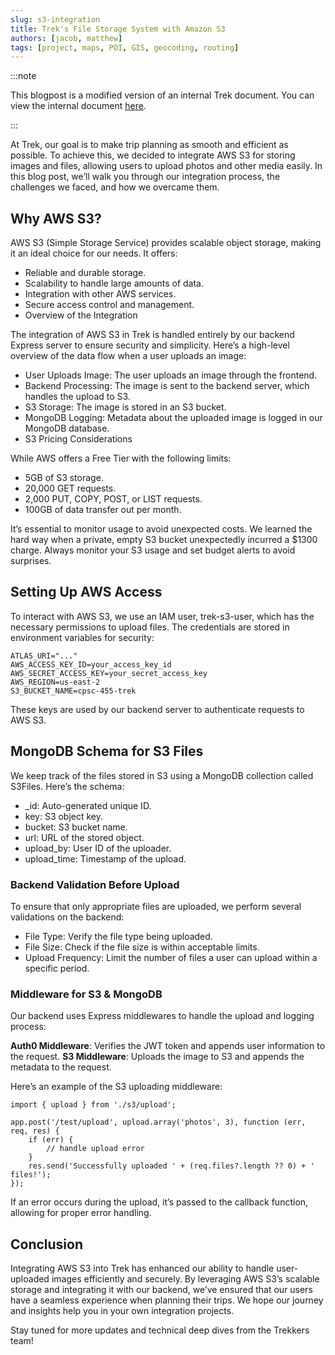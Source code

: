 ```yaml
---
slug: s3-integration
title: Trek's File Storage System with Amazon S3
authors: [jacob, matthew]
tags: [project, maps, POI, GIS, geocoding, routing]
---
```


:::note

This blogpost is a modified version of an internal Trek document. You can view the internal document
[here](/files/Trek-AWS-S3-Integration.pdf).

:::

At Trek, our goal is to make trip planning as smooth and efficient as possible. To achieve this, we decided to integrate AWS S3 for storing images and files, allowing users to upload photos and other media easily. In this blog post, we’ll walk you through our integration process, the challenges we faced, and how we overcame them.

## Why AWS S3?
AWS S3 (Simple Storage Service) provides scalable object storage, making it an ideal choice for our needs. It offers:

- Reliable and durable storage.
- Scalability to handle large amounts of data.
- Integration with other AWS services.
- Secure access control and management.
- Overview of the Integration

The integration of AWS S3 in Trek is handled entirely by our backend Express server to ensure security and simplicity. Here’s a high-level overview of the data flow when a user uploads an image:

- User Uploads Image: The user uploads an image through the frontend.
- Backend Processing: The image is sent to the backend server, which handles the upload to S3.
- S3 Storage: The image is stored in an S3 bucket.
- MongoDB Logging: Metadata about the uploaded image is logged in our MongoDB database.
- S3 Pricing Considerations

While AWS offers a Free Tier with the following limits:

- 5GB of S3 storage.
- 20,000 GET requests.
- 2,000 PUT, COPY, POST, or LIST requests.
- 100GB of data transfer out per month.

It’s essential to monitor usage to avoid unexpected costs. We learned the hard way when a private, empty S3 bucket unexpectedly incurred a $1300 charge. Always monitor your S3 usage and set budget alerts to avoid surprises.

## Setting Up AWS Access
To interact with AWS S3, we use an IAM user, trek-s3-user, which has the necessary permissions to upload files. The credentials are stored in environment variables for security:

```
ATLAS_URI="..."
AWS_ACCESS_KEY_ID=your_access_key_id
AWS_SECRET_ACCESS_KEY=your_secret_access_key
AWS_REGION=us-east-2
S3_BUCKET_NAME=cpsc-455-trek
```

These keys are used by our backend server to authenticate requests to AWS S3.


## MongoDB Schema for S3 Files
We keep track of the files stored in S3 using a MongoDB collection called S3Files. Here’s the schema:

- _id: Auto-generated unique ID.
- key: S3 object key.
- bucket: S3 bucket name.
- url: URL of the stored object.
- upload_by: User ID of the uploader.
- upload_time: Timestamp of the upload.

### Backend Validation Before Upload
To ensure that only appropriate files are uploaded, we perform several validations on the backend:

- File Type: Verify the file type being uploaded.
- File Size: Check if the file size is within acceptable limits.
- Upload Frequency: Limit the number of files a user can upload within a specific period.

### Middleware for S3 & MongoDB
Our backend uses Express middlewares to handle the upload and logging process:

**Auth0 Middleware**: Verifies the JWT token and appends user information to the request.
**S3 Middleware**: Uploads the image to S3 and appends the metadata to the request.

Here’s an example of the S3 uploading middleware:

```
import { upload } from './s3/upload';

app.post('/test/upload', upload.array('photos', 3), function (err, req, res) {
    if (err) {
        // handle upload error
    }
    res.send('Successfully uploaded ' + (req.files?.length ?? 0) + ' files!');
});
```

If an error occurs during the upload, it’s passed to the callback function, allowing for proper error handling.

## Conclusion

Integrating AWS S3 into Trek has enhanced our ability to handle user-uploaded images efficiently and securely. By leveraging AWS S3’s scalable storage and integrating it with our backend, we’ve ensured that our users have a seamless experience when planning their trips. We hope our journey and insights help you in your own integration projects.

Stay tuned for more updates and technical deep dives from the Trekkers team!